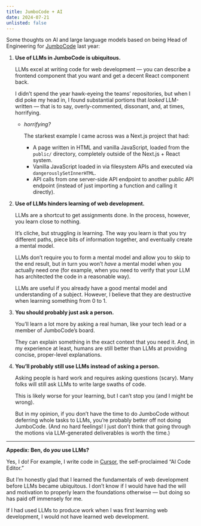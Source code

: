 ```yaml
---
title: JumboCode + AI
date: 2024-07-21
unlisted: false
---
```


Some thoughts on AI and large language models based on being Head of Engineering for [JumboCode](/jumbocode) last year:

1. **Use of LLMs in JumboCode is ubiquitous.**

   LLMs excel at writing code for web development — you can describe a frontend component that you want and get a decent React component back.

   I didn’t spend the year hawk-eyeing the teams’ repositories, but when I did poke my head in, I found substantial portions that _looked_ LLM-written — that is to say, overly-commented, dissonant, and, at times, horrifying.

   - _horrifying?_

     The starkest example I came across was a Next.js project that had:

     - A page written in HTML and vanilla JavaScript, loaded from the `public/` directory, completely outside of the Next.js + React system.
     - Vanilla JavaScript loaded in via filesystem APIs and executed via `dangerouslySetInnerHTML`.
     - API calls from one server-side API endpoint to another public API endpoint (instead of just importing a function and calling it directly).

2. **Use of LLMs hinders learning of web development.**

   LLMs are a shortcut to get assignments done. In the process, however, you learn close to nothing.

   It’s cliche, but struggling _is_ learning. The way you learn is that you try different paths, piece bits of information together, and eventually create a mental model.

   LLMs don’t require you to form a mental model and allow you to skip to the end result, but in turn you won’t _have_ a mental model when you actually need one (for example, when you need to verify that your LLM has architected the code in a reasonable way).

   LLMs are useful if you already have a good mental model and understanding of a subject. However, I believe that they are destructive when learning something from 0 to 1.

3. **You should probably just ask a person.**

   You’ll learn a lot more by asking a real human, like your tech lead or a member of JumboCode’s board.

   They can explain something in the exact context that you need it. And, in my experience at least, humans are still better than LLMs at providing concise, proper-level explanations.

4. **You’ll probably still use LLMs instead of asking a person.**

   Asking people is hard work and requires asking questions (scary). Many folks will still ask LLMs to write large swaths of code.

   This is likely worse for your learning, but I can’t stop you (and I might be wrong).

   But in my opinion, if you don’t have the time to do JumboCode without deferring whole tasks to LLMs, you’re probably better off not doing JumboCode. (And no hard feelings! I just don’t think that going through the motions via LLM-generated deliverables is worth the time.)

---

**Appedix: Ben, do _you_ use LLMs?**

Yes, I do! For example, I write code in [Cursor](https://cursor.so), the self-proclaimed “AI Code Editor.”

But I’m honestly glad that I learned the fundamentals of web development before LLMs became ubiquitous. I don’t know if I would have had the will and motivation to properly learn the foundations otherwise — but doing so has paid off immensely for me.

If I had used LLMs to produce work when I was first learning web development, I would not have learned web development.
